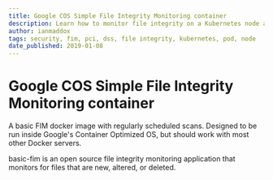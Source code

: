 ```yaml
---
title: Google COS Simple File Integrity Monitoring container
description: Learn how to monitor file integrity on a Kubernetes node and all its pods
author: ianmaddox
tags: security, fim, pci, dss, file integrity, kubernetes, pod, node
date_published: 2019-01-08
---
```

Google COS Simple File Integrity Monitoring container
======================

A basic FIM docker image with regularly scheduled scans.
Designed to be run inside Google's Container Optimized OS,
but should work with most other Docker servers.

basic-fim is an open source file integrity monitoring application that monitors for files that are new, altered, or deleted.
